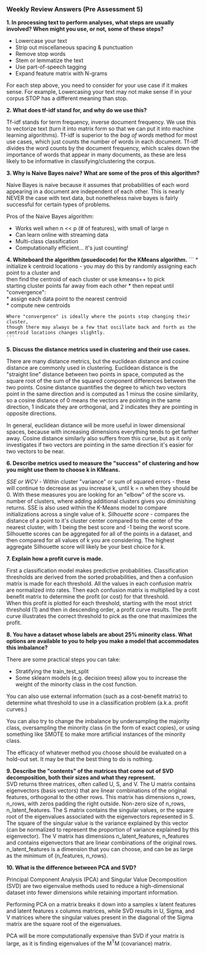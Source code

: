 ### Weekly Review Answers  (Pre Assessment 5)

**1. In processing text to perform analyses, what steps are usually involved? When might you use, or not, some of these steps?**

* Lowercase your text
* Strip out miscellaneous spacing & punctuation  
* Remove stop words
* Stem or lemmatize the text
* Use part-of-speech tagging  
* Expand feature matrix with N-grams

For each step above, you need to consider for your use case if it makes sense.  For example, Lowercasing your text may not make sense if in your corpus STOP has a different meaning than stop.  

**2. What does tf-idf stand for, and why do we use this?**

  Tf-idf stands for term frequency, inverse document frequency. We use this to vectorize text (turn it into matrix form so that we can put it into machine learning algorithms).
  Tf-idf is superior to the *bag of words* method for most use cases, which just counts the number of words in each document. Tf-idf divides the word counts by the document frequency, which scales down the importance of words that appear in many documents, as these are less likely to be informative in classifying/clustering the corpus.

**3. Why is Naive Bayes naive? What are some of the pros of this algorithm?**

  Naive Bayes is naive because it assumes that probabilities of each word appearing in a document are independent of each other. This is nearly NEVER the case with text data, but nonetheless naive bayes is fairly successful for certain types of problems.

  Pros of the Naive Bayes algorithm:
  * Works well when n << p (# of features), with small of large n
  * Can learn online with streaming data
  * Multi-class classification
  * Computationally efficient... it's just counting!

**4. Whiteboard the algorithm (psuedocode) for the KMeans algorithm.**
	```
	* initialize k centroid locations
	   - you may do this by randomly assigning each point to a cluster and  
	     then find the centroid of each cluster or use kmeans++ to pick  
	     starting cluster points far away from each other
	* then repeat until "convergence":  
	    * assign each data point to the nearest centroid  
	    * compute new centroids  

	Where "convergence" is ideally where the points stop changing their cluster,  
	though there may always be a few that oscillate back and forth as the  
	centroid locations changes slightly.
	```

**5. Discuss the distance metrics used in clustering and their use cases.**

There are many distance metrics, but the euclidean distance and cosine distance are commonly used in clustering.  Euclidean distance is the "straight line" distance between two points in space, computed as the square root of the sum of the squared component differences between the two points.  Cosine distance quantifies the degree to which two vectors point in the same direction and is computed as 1 minus the cosine similarity, so a cosine distance of 0 means the vectors are pointing in the same direction, 1 indicate they are orthogonal, and 2 indicates they  are pointing in opposite directions.

In general, euclidean distance will be more useful in lower dimensional spaces, because with increasing dimensions everything tends to get farther away.  Cosine distance similarly also suffers from this curse, but as it only investigates if two vectors are pointing in the same direction it's easier for two vectors to be near.

**6. Describe metrics used to measure the "success" of clustering and how you might use them to choose k in KMeans.**

*SSE or WCV* - Within cluster "variance" or sum of squared errors - these will continue to decrease as you increase k, until k = n when they should be 0. With these measures you are looking for an "elbow" of the score vs. number of clusters, where adding additional clusters gives you diminishing returns. SSE is also used within the K-Means model to compare initializations across a single value of k.
*Silhouette score* - compares the distance of a point to it's cluster center compared to the center of the nearest cluster, with 1 being the best score and -1 being the worst score. Silhouette scores can be aggregated for all of the points in a dataset, and then compared for all values of k you are considering. The highest aggregate Silhouette score will likely be your best choice for k.

**7. Explain how a profit curve is made.**

First a classification model makes predictive probabilities.  Classification thresholds are derived from the sorted probabilities, and then a confusion matrix is made for each threshold. All the values in each confusion matrix are normalized into rates. Then each confusion matrix is multiplied by a cost benefit matrix to determine the profit (or cost) for that threshold.  
When this profit is plotted for each threshold, starting with the most strict threshold (1) and then in descending order, a profit curve results. The   profit curve illustrates the correct threshold to pick as the one that  maximizes the profit.

**8. You have a dataset whose labels are about 25% minority class.  What options are available to you to help you make a model that accommodates this imbalance?**

There are some practical steps you can take:
* Stratifying the train_test_split
* Some sklearn models (e.g. decision trees) allow you to increase the weight of the minority class in the cost function.

You can also use external information (such as a cost-benefit matrix) to  determine what threshold to use in a classification problem (a.k.a. profit  curves.)

You can also try to change the imbalance by undersampling the majority class,   oversampling the minority class (in the form of exact copies), or using something like SMOTE to make more artificial instances of the minority class.  

The efficacy of whatever method you choose should be evaluated on a hold-out set. It may be that the best thing to do is nothing.

**9. Describe the "contents" of the matrices that come out of SVD decomposition, both their sizes and what they represent.**  
  SVD returns three matrices, often called U, S, and V. The U matrix contains eigenvectors (basis vectors) that are linear combinations of the original features, orthogonal to the other rows. This matrix has dimensions n_rows, n_rows, with zeros padding the right outside. Non-zero size of n_rows, n_latent_features.
  The S matrix contains the singular values, or the square root of the eigenvalues associated with the eigenvectors represented in S. The square of the  singular value is the variance explained by this vector (can be normalized to represent the proportion of variance explained by this eigenvector).
  The V matrix has dimensions n_latent_features, n_features and contains eigenvectors that are linear combinations of the original rows.
  n_latent_features is a dimension that you can choose, and can be as large as the minimum of (n_features, n_rows).

**10. What is the difference between PCA and SVD?**

Principal Component Analysis (PCA) and Singular Value Decomposition (SVD) are two eigenvalue methods used to reduce a high-dimensional dataset into fewer dimensions while retaining important information.  

Performing PCA on a matrix breaks it down into a samples x latent features and latent features x columns matrices, while SVD results in U, Sigma, and V matrices where the singular values present in the diagonal of the Sigma matrix are the square root of the eigenvalues.

PCA will be more computationally expensive than SVD if your matrix is large, as it is finding eigenvalues of the M<sup>T</sup>M (covariance) matrix.    
